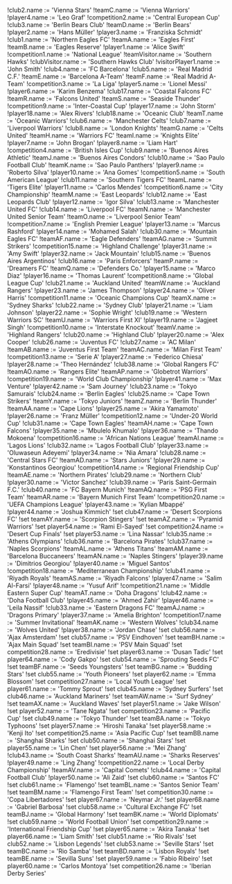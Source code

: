 !club2.name := 'Vienna Stars'
!teamC.name := 'Vienna Warriors'
!player4.name := 'Leo Graf'
!competition2.name := 'Central European Cup'
!club3.name := 'Berlin Bears Club'
!teamD.name := 'Berlin Bears'
!player2.name := 'Hans Müller'
!player3.name := 'Franziska Schmidt'
!club1.name := 'Northern Eagles FC'
!teamA.name := 'Eagles First'
!teamB.name := 'Eagles Reserve'
!player1.name := 'Alice Swift'
!competition1.name := 'National League'
!teamVisitor.name := 'Southern Hawks'
!clubVisitor.name := 'Southern Hawks Club'
!visitorPlayer1.name := 'John Smith'
!club4.name := 'FC Barcelona'
!club5.name := 'Real Madrid C.F.'
!teamE.name := 'Barcelona A-Team'
!teamF.name := 'Real Madrid A-Team'
!competition3.name := 'La Liga'
!player5.name := 'Lionel Messi'
!player6.name := 'Karim Benzema'
!club17.name := 'Coastal Falcons FC'
!teamR.name := 'Falcons United'
!teamS.name := 'Seaside Thunder'
!competition9.name := 'Inter-Coastal Cup'
!player17.name := 'John Storm'
!player18.name := 'Alex Rivers'
!club18.name := 'Oceanic Club'
!teamT.name := 'Oceanic Warriors'
!club6.name := 'Manchester Celts'
!club7.name := 'Liverpool Warriors'
!club8.name := 'London Knights'
!teamG.name := 'Celts United'
!teamH.name := 'Warriors FC'
!teamI.name := 'Knights Elite'
!player7.name := 'John Brogan'
!player8.name := 'Liam Hart'
!competition4.name := 'British Isles Cup'
!club9.name := 'Buenos Aires Athletic'
!teamJ.name := 'Buenos Aires Condors'
!club10.name := 'Sao Paulo Football Club'
!teamK.name := 'Sao Paulo Panthers'
!player9.name := 'Roberto Silva'
!player10.name := 'Ana Gomes'
!competition5.name := 'South American League'
!club11.name := 'Southern Tigers FC'
!teamL.name := 'Tigers Elite'
!player11.name := 'Carlos Mendes'
!competition6.name := 'City Championship'
!teamM.name := 'East Leopards'
!club12.name := 'East Leopards Club'
!player12.name := 'Igor Silva'
!club13.name := 'Manchester United FC'
!club14.name := 'Liverpool FC'
!teamN.name := 'Manchester United Senior Team'
!teamO.name := 'Liverpool Senior Team'
!competition7.name := 'English Premier League'
!player13.name := 'Marcus Rashford'
!player14.name := 'Mohamed Salah'
!club30.name := 'Mountain Eagles FC'
!teamAF.name := 'Eagle Defenders'
!teamAG.name := 'Summit Strikers'
!competition15.name := 'Highland Challenge'
!player31.name := 'Amy Swift'
!player32.name := 'Jack Mountain'
!club15.name := 'Buenos Aires Argentinos'
!club16.name := 'Paris Enforcers'
!teamP.name := 'Dreamers FC'
!teamQ.name := 'Defenders Co.'
!player15.name := 'Marco Diaz'
!player16.name := 'Thomas Laurent'
!competition8.name := 'Global League Cup'
!club21.name := 'Auckland United'
!teamW.name := 'Auckland Rangers'
!player23.name := 'James Thompson'
!player24.name := 'Oliver Harris'
!competition11.name := 'Oceanic Champions Cup'
!teamX.name := 'Sydney Sharks'
!club22.name := 'Sydney Club'
!player21.name := 'Liam Johnson'
!player22.name := 'Sophie Wright'
!club19.name := 'Western Warriors SC'
!teamU.name := 'Warriors First XI'
!player19.name := 'Jagjeet Singh'
!competition10.name := 'Interstate Knockout'
!teamV.name := 'Highland Rangers'
!club20.name := 'Highland Club'
!player20.name := 'Alex Cooper'
!club26.name := 'Juventus FC'
!club27.name := 'AC Milan'
!teamAB.name := 'Juventus First Team'
!teamAC.name := 'Milan First Team'
!competition13.name := 'Serie A'
!player27.name := 'Federico Chiesa'
!player28.name := 'Theo Hernández'
!club38.name := 'Global Rangers FC'
!teamAO.name := 'Rangers Elite'
!teamAP.name := 'Globetrot Warriors'
!competition19.name := 'World Club Championship'
!player41.name := 'Max Venture'
!player42.name := 'Sam Journey'
!club23.name := 'Tokyo Samurais'
!club24.name := 'Berlin Eagles'
!club25.name := 'Cape Town Strikers'
!teamY.name := 'Tokyo Juniors'
!teamZ.name := 'Berlin Thunder'
!teamAA.name := 'Cape Lions'
!player25.name := 'Akira Yamamoto'
!player26.name := 'Franz Müller'
!competition12.name := 'Under-20 World Cup'
!club31.name := 'Cape Town Eagles'
!teamAH.name := 'Cape Town Falcons'
!player35.name := 'Mbulelo Khumalo'
!player36.name := 'Thando Mokoena'
!competition16.name := 'African Nations League'
!teamAI.name := 'Lagos Lions'
!club32.name := 'Lagos Football Club'
!player33.name := 'Oluwaseun Adeyemi'
!player34.name := 'Nia Amara'
!club28.name := 'Central Stars FC'
!teamAD.name := 'Stars Juniors'
!player29.name := 'Konstantinos Georgiou'
!competition14.name := 'Regional Friendship Cup'
!teamAE.name := 'Northern Pirates'
!club29.name := 'Northern Club'
!player30.name := 'Victor Sanchez'
!club39.name := 'Paris Saint-Germain F.C.'
!club40.name := 'FC Bayern Munich'
!teamAQ.name := 'PSG First Team'
!teamAR.name := 'Bayern Munich First Team'
!competition20.name := 'UEFA Champions League'
!player43.name := 'Kylian Mbappé'
!player44.name := 'Joshua Kimmich'
!set club47.name := 'Desert Scorpions FC'
!set teamAY.name := 'Scorpion Stingers'
!set teamAZ.name := 'Pyramid Warriors'
!set player54.name := 'Rami El-Sayed'
!set competition24.name := 'Desert Cup Finals'
!set player53.name := 'Lina Nassar'
!club35.name := 'Athens Olympians'
!club36.name := 'Barcelona Pirates'
!club37.name := 'Naples Scorpions'
!teamAL.name := 'Athens Titans'
!teamAM.name := 'Barcelona Buccaneers'
!teamAN.name := 'Naples Stingers'
!player39.name := 'Dimitrios Georgiou'
!player40.name := 'Miguel Santos'
!competition18.name := 'Mediterranean Championship'
!club41.name := 'Riyadh Royals'
!teamAS.name := 'Riyadh Falcons'
!player47.name := 'Salim Al-Farsi'
!player48.name := 'Yusuf Arif'
!competition21.name := 'Middle Eastern Super Cup'
!teamAT.name := 'Doha Dragons'
!club42.name := 'Doha Football Club'
!player45.name := 'Ahmed Zahir'
!player46.name := 'Leila Nassif'
!club33.name := 'Eastern Dragons FC'
!teamAJ.name := 'Dragons Primary'
!player37.name := 'Amelia Brighton'
!competition17.name := 'Summer Invitational'
!teamAK.name := 'Western Wolves'
!club34.name := 'Wolves United'
!player38.name := 'Jordan Chase'
!set club56.name := 'Ajax Amsterdam'
!set club57.name := 'PSV Eindhoven'
!set teamBH.name := 'Ajax Main Squad'
!set teamBI.name := 'PSV Main Squad'
!set competition28.name := 'Eredivisie'
!set player63.name := 'Dusan Tadic'
!set player64.name := 'Cody Gakpo'
!set club54.name := 'Sprouting Seeds FC'
!set teamBF.name := 'Seeds Youngsters'
!set teamBG.name := 'Budding Stars'
!set club55.name := 'Youth Pioneers'
!set player62.name := 'Emma Blossom'
!set competition27.name := 'Local Youth League'
!set player61.name := 'Tommy Sprout'
!set club45.name := 'Sydney Surfers'
!set club46.name := 'Auckland Mariners'
!set teamAW.name := 'Surf Sydney'
!set teamAX.name := 'Auckland Waves'
!set player51.name := 'Jake Wilson'
!set player52.name := 'Tane Ngata'
!set competition23.name := 'Pacific Cup'
!set club49.name := 'Tokyo Thunder'
!set teamBA.name := 'Tokyo Typhoons'
!set player57.name := 'Hiroshi Tanaka'
!set player58.name := 'Kenji Ito'
!set competition25.name := 'Asia Pacific Cup'
!set teamBB.name := 'Shanghai Sharks'
!set club50.name := 'Shanghai Stars'
!set player55.name := 'Lin Chen'
!set player56.name := 'Mei Zhang'
!club43.name := 'South Coast Sharks'
!teamAU.name := 'Sharks Reserves'
!player49.name := 'Ling Zhang'
!competition22.name := 'Local Derby Championship'
!teamAV.name := 'Capital Comets'
!club44.name := 'Capital Football Club'
!player50.name := 'Ali Zaid'
!set club60.name := 'Santos FC'
!set club61.name := 'Flamengo'
!set teamBL.name := 'Santos Senior Team'
!set teamBM.name := 'Flamengo First Team'
!set competition30.name := 'Copa Libertadores'
!set player67.name := 'Neymar Jr.'
!set player68.name := 'Gabriel Barbosa'
!set club58.name := 'Cultural Exchange FC'
!set teamBJ.name := 'Global Harmony'
!set teamBK.name := 'World Diplomats'
!set club59.name := 'World Football Union'
!set competition29.name := 'International Friendship Cup'
!set player65.name := 'Akira Tanaka'
!set player66.name := 'Liam Smith'
!set club51.name := 'Rio Rivals'
!set club52.name := 'Lisbon Legends'
!set club53.name := 'Seville Stars'
!set teamBC.name := 'Rio Samba'
!set teamBD.name := 'Lisbon Royals'
!set teamBE.name := 'Sevilla Suns'
!set player59.name := 'Fabio Ribeiro'
!set player60.name := 'Carlos Montoya'
!set competition26.name := 'Iberian Derby Series'
